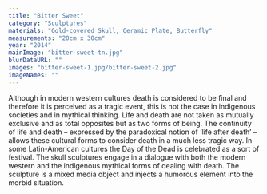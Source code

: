 ```yaml
---
title: "Bitter Sweet"
category: "Sculptures"
materials: "Gold-covered Skull, Ceramic Plate, Butterfly"
measurements: "20cm x 30cm"
year: "2014"
mainImage: "bitter-sweet-tn.jpg"
blurDataURL: ""
images: "bitter-sweet-1.jpg/bitter-sweet-2.jpg"
imageNames: ""
---
```


Although in modern western cultures death is considered to be final and therefore it is perceived as a tragic event, this is not the case in indigenous societies and in mythical thinking. Life and death are not taken as mutually exclusive and as total opposites but as two forms of being. The continuity of life and death – expressed by the paradoxical notion of ‘life after death’ – allows these cultural forms to consider death in a much less tragic way. In some Latin-American cultures the Day of the Dead is celebrated as a sort of festival. The skull sculptures engage in a dialogue with both the modern western and the indigenous mythical forms of dealing with death. The sculpture is a mixed media object and injects a humorous element into the morbid situation.
